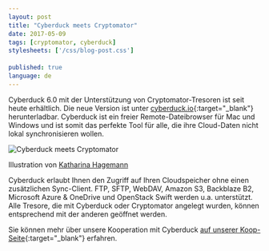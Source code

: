 ```yaml
---
layout: post
title: "Cyberduck meets Cryptomator"
date: 2017-05-09
tags: [cryptomator, cyberduck]
stylesheets: ['/css/blog-post.css']

published: true
language: de
---
```

Cyberduck 6.0 mit der Unterstützung von Cryptomator-Tresoren ist seit heute erhältlich. Die neue Version ist unter [cyberduck.io](https://cyberduck.io/){:target="_blank"} herunterladbar. Cyberduck ist ein freier Remote-Dateibrowser für Mac und Windows und ist somit das perfekte Tool für alle, die ihre Cloud-Daten nicht lokal synchronisieren wollen.

<div class="img-caption">
  <img class="img-responsive img-rounded" src="/img/coop/cyberduck-banner.jpg" srcset="/img/coop/cyberduck-banner.jpg 1x, /img/coop/cyberduck-banner@2x.jpg 2x" alt="Cyberduck meets Cryptomator"/>
  <p>Illustration von <a href="https://ktoons.org/" target="_blank">Katharina Hagemann</a></p>
</div>

Cyberduck erlaubt Ihnen den Zugriff auf Ihren Cloudspeicher ohne einen zusätzlichen Sync-Client. FTP, SFTP, WebDAV, Amazon S3, Backblaze B2, Microsoft Azure & OneDrive und OpenStack Swift werden u.a. unterstützt. Alle Tresore, die mit Cyberduck oder Cryptomator angelegt wurden, können entsprechend mit der anderen geöffnet werden.

Sie können mehr über unsere Kooperation mit Cyberduck [auf unserer Koop-Seite](https://cryptomator.org/coop/cyberduck_de.html){:target="_blank"} erfahren.
